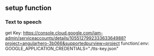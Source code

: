 ## setup function
### Text to speech 

get Key: https://console.cloud.google.com/iam-admin/serviceaccounts/details/105512799233363364988?project=angularhero-3b066&supportedpurview=project
function/.env: GOOGLE_APPLICATION_CREDENTIALS="./tts-key.json"